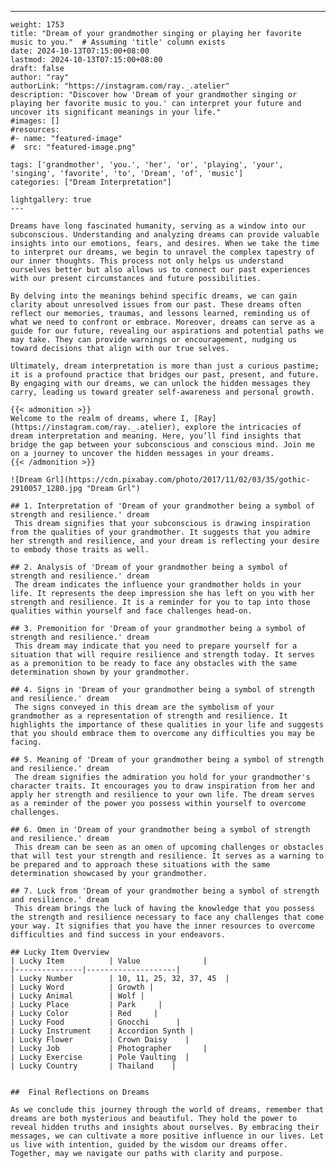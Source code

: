 ---
    weight: 1753
    title: "Dream of your grandmother singing or playing her favorite music to you."  # Assuming 'title' column exists
    date: 2024-10-13T07:15:00+08:00
    lastmod: 2024-10-13T07:15:00+08:00
    draft: false
    author: "ray"
    authorLink: "https://instagram.com/ray._.atelier"
    description: "Discover how 'Dream of your grandmother singing or playing her favorite music to you.' can interpret your future and uncover its significant meanings in your life."
    #images: []
    #resources:
    #- name: "featured-image"
    #  src: "featured-image.png"
    
    tags: ['grandmother', 'you.', 'her', 'or', 'playing', 'your', 'singing', 'favorite', 'to', 'Dream', 'of', 'music']
    categories: ["Dream Interpretation"]
    
    lightgallery: true
    ---
    
    Dreams have long fascinated humanity, serving as a window into our subconscious. Understanding and analyzing dreams can provide valuable insights into our emotions, fears, and desires. When we take the time to interpret our dreams, we begin to unravel the complex tapestry of our inner thoughts. This process not only helps us understand ourselves better but also allows us to connect our past experiences with our present circumstances and future possibilities.
    
    By delving into the meanings behind specific dreams, we can gain clarity about unresolved issues from our past. These dreams often reflect our memories, traumas, and lessons learned, reminding us of what we need to confront or embrace. Moreover, dreams can serve as a guide for our future, revealing our aspirations and potential paths we may take. They can provide warnings or encouragement, nudging us toward decisions that align with our true selves.
    
    Ultimately, dream interpretation is more than just a curious pastime; it is a profound practice that bridges our past, present, and future. By engaging with our dreams, we can unlock the hidden messages they carry, leading us toward greater self-awareness and personal growth.
    
    {{< admonition >}}
    Welcome to the realm of dreams, where I, [Ray](https://instagram.com/ray._.atelier), explore the intricacies of dream interpretation and meaning. Here, you’ll find insights that bridge the gap between your subconscious and conscious mind. Join me on a journey to uncover the hidden messages in your dreams.
    {{< /admonition >}}
    
    ![Dream Grl](https://cdn.pixabay.com/photo/2017/11/02/03/35/gothic-2910057_1280.jpg "Dream Grl")
    
    ## 1. Interpretation of 'Dream of your grandmother being a symbol of strength and resilience.' dream
     This dream signifies that your subconscious is drawing inspiration from the qualities of your grandmother. It suggests that you admire her strength and resilience, and your dream is reflecting your desire to embody those traits as well.
    
    ## 2. Analysis of 'Dream of your grandmother being a symbol of strength and resilience.' dream
     The dream indicates the influence your grandmother holds in your life. It represents the deep impression she has left on you with her strength and resilience. It is a reminder for you to tap into those qualities within yourself and face challenges head-on.
    
    ## 3. Premonition for 'Dream of your grandmother being a symbol of strength and resilience.' dream
     This dream may indicate that you need to prepare yourself for a situation that will require resilience and strength today. It serves as a premonition to be ready to face any obstacles with the same determination shown by your grandmother.
    
    ## 4. Signs in 'Dream of your grandmother being a symbol of strength and resilience.' dream
     The signs conveyed in this dream are the symbolism of your grandmother as a representation of strength and resilience. It highlights the importance of these qualities in your life and suggests that you should embrace them to overcome any difficulties you may be facing.
    
    ## 5. Meaning of 'Dream of your grandmother being a symbol of strength and resilience.' dream
     The dream signifies the admiration you hold for your grandmother's character traits. It encourages you to draw inspiration from her and apply her strength and resilience to your own life. The dream serves as a reminder of the power you possess within yourself to overcome challenges.
    
    ## 6. Omen in 'Dream of your grandmother being a symbol of strength and resilience.' dream
     This dream can be seen as an omen of upcoming challenges or obstacles that will test your strength and resilience. It serves as a warning to be prepared and to approach these situations with the same determination showcased by your grandmother.
    
    ## 7. Luck from 'Dream of your grandmother being a symbol of strength and resilience.' dream
     This dream brings the luck of having the knowledge that you possess the strength and resilience necessary to face any challenges that come your way. It signifies that you have the inner resources to overcome difficulties and find success in your endeavors.
    
    ## Lucky Item Overview
    | Lucky Item          | Value              |
    |---------------|--------------------|
    | Lucky Number        | 10, 11, 25, 32, 37, 45  |
    | Lucky Word          | Growth |
    | Lucky Animal        | Wolf |
    | Lucky Place         | Park     |
    | Lucky Color         | Red     |
    | Lucky Food          | Gnocchi      |
    | Lucky Instrument    | Accordion Synth |
    | Lucky Flower        | Crown Daisy    |
    | Lucky Job           | Photographer       |
    | Lucky Exercise      | Pole Vaulting  |
    | Lucky Country       | Thailand    |
    
    
    ##  Final Reflections on Dreams
    
    As we conclude this journey through the world of dreams, remember that dreams are both mysterious and beautiful. They hold the power to reveal hidden truths and insights about ourselves. By embracing their messages, we can cultivate a more positive influence in our lives. Let us live with intention, guided by the wisdom our dreams offer. Together, may we navigate our paths with clarity and purpose.
    